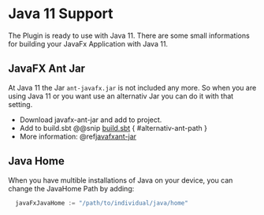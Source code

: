 # Java 11 Support
The Plugin is ready to use with Java 11. There are some small informations for building your JavaFx Application with Java 11.

## JavaFX Ant Jar
At Java 11 the Jar `ant-javafx.jar` is not included any more. So when you are using Java 11 or you want use an alternativ Jar you can do it with that setting.
* Download javafx-ant-jar and add to project.
* Add to build.sbt @@snip [build.sbt](https://github.com/QuadStingray/sbt-javafx/blob/master/src/sbt-test/sbt-javafx/antjar-change/build.sbt) { #alternativ-ant-path }
* More information: @ref[javafxant-jar](javafx-ant-jar.md)

## Java Home
When you have multible installations of Java on your device, you can change the JavaHome Path by adding:
```scala
  javaFxJavaHome := "/path/to/individual/java/home"
```